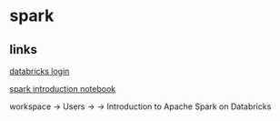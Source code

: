 # spark

## links
[databricks login](https://community.cloud.databricks.com/login.html;jsessionid=webapp-shard-ce2-webapp-6745df749b-gfxft1rx4dg7kc1m5t1fltp9nmuk5nw.webapp-shard-ce2-webapp-6745df749b-gfxft)

[spark introduction notebook](https://docs.databricks.com/_static/notebooks/gentle-introduction-to-apache-spark.html)

workspace -> Users -> <username> -> Introduction to Apache Spark on Databricks

